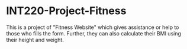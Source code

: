 # INT220-Project-Fitness
This is a project of  "Fitness Website" which gives assistance or help to those who fills the form. Further, they can also calculate their BMI using their height and weight.
